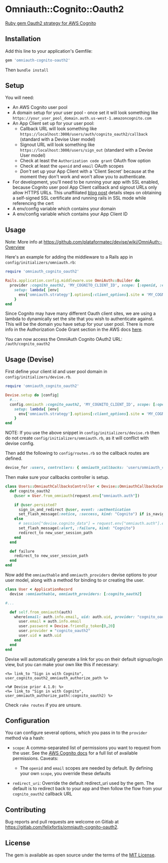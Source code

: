 # Omniauth::Cognito::Oauth2

[Ruby gem Oauth2 strategy for AWS Cognito](https://rubygems.org/gems/omniauth-cognito-oauth2)

## Installation

Add this line to your application's Gemfile:

```ruby
gem 'omniauth-cognito-oauth2'
```

Then `bundle install`

## Setup

You will need:

 - An AWS Cognito user pool
 - A domain setup for your user pool - once set it will look something like `https://your_user_pool_domain.auth.us-west-1.amazoncognito.com`
 - An App Client set up for your user pool:
   - Callback URL will look something like `https://localhost:3000/users/auth/cognito_oauth2/callback` (standard with a Devise User model)
   - Signout URL will look something like `https://localhost:3000/users/sign_out` (standard with a Devise User model)
   - Check at least the `Authorization code grant` OAuth flow option
   - Check at least the `openid` and `email` OAuth scopes
   - *Don't* set up your App Client with a 'Client Secret' because at the moment they don't work and won't allow you to authenticate.
 - For development, you'll need to be running your app with SSL enabled, because Cognito user pool App Client callback and signout URLs only allow HTTPS URLs. This unaffiliated [blog post](https://madeintandem.com/blog/rails-local-development-https-using-self-signed-ssl-certificate/) details steps on obtaining a self-signed SSL certificate and running rails in SSL mode while referencing the cert
 - A env/config variable which contains your domain
 - A env/config variable which contains your App Client ID

## Usage

Note: More info at https://github.com/plataformatec/devise/wiki/OmniAuth:-Overview

Here's an example for adding the middleware to a Rails app in `config/initializers/omniauth.rb`:

```ruby
require 'omniauth_cognito_oauth2'

Rails.application.config.middleware.use OmniAuth::Builder do
  provider :cognito_oauth2, 'MY_COGNITO_CLIENT_ID', scope: [:openid, :email],
    setup: lambda{ |env|
      env['omniauth.strategy'].options[:client_options].site = 'MY_COGNITO_USER_POOL_DOMAIN'
    }
end
```

Since Cognito may have many different Oauth client sites, we are using a lambda to dynamically set the site that you wish to authenticate against. This will be the domain you have setup for your user pool. There is more info in the Authorization Code Grant section in the AWS docs [here](https://aws.amazon.com/blogs/mobile/understanding-amazon-cognito-user-pool-oauth-2-0-grants/).

You can now access the OmniAuth Cognito OAuth2 URL: `/auth/cognito_oauth2`

## Usage (Devise)

First define your client id and user pool domain in `config/initializers/devise.rb`.

```ruby
require 'omniauth_cognito_oauth2'

Devise.setup do |config|
  #...
  config.omniauth :cognito_oauth2, 'MY_COGNITO_CLIENT_ID', scope: [:openid, :email],
    setup: lambda{ |env|
      env['omniauth.strategy'].options[:client_options].site = 'MY_COGNITO_USER_POOL_DOMAIN'
    }
end
```

NOTE: If you use the above snippet in `config/initializers/devise.rb` then do not create `config/initializers/omniauth.rb`, as it will conflict with devise config.

Then add the following to `config/routes.rb` so the callback routes are defined.

```ruby
devise_for :users, controllers: { omniauth_callbacks: 'users/omniauth_callbacks' }
```

Then make sure your callbacks controller is setup.

```ruby
class Users::OmniauthCallbacksController < Devise::OmniauthCallbacksController
  def cognito_oauth2
    @user = User.from_omniauth(request.env["omniauth.auth"])

    if @user.persisted?
      sign_in_and_redirect @user, event: :authentication
      set_flash_message(:notice, :success, kind: "Cognito") if is_navigational_format?
    else
      # session["devise.cognito_data"] = request.env["omniauth.auth"].except("extra", "provider") # causes cookie overflow - consider creating a session table in your DB to store large session info https://stackoverflow.com/questions/9473808/cookie-overflow-in-rails-application
      set_flash_message(:alert, :failure, kind: "Cognito")
      redirect_to new_user_session_path
    end
  end

  def failure
    redirect_to new_user_session_path
  end
end
```

Now add the `omniauthable` and `omniauth_providers` devise options to your user model, along with a method for binding to or creating the user.

```ruby
class User < ApplicationRecord
  devise :omniauthable, omniauth_providers: [:cognito_oauth2]

#...

  def self.from_omniauth(auth)
    where(email: auth.info.email, uid: auth.uid, provider: "cognito_oauth2").first_or_create! do |user|
      user.email = auth.info.email
      user.password = Devise.friendly_token[0,20]
      user.provider = "cognito_oauth2"
      user.uid = auth.uid
    end
  end
end
```

Devise will automatically generate a link for you on their default signup/login view, but you can make your own like this if necessary:

```erb
<%= link_to "Sign in with Cognito", user_cognito_oauth2_omniauth_authorize_path %>

<%# Devise prior 4.1.0: %>
<%= link_to "Sign in with Cognito", user_omniauth_authorize_path(:cognito_oauth2) %>
```

Check `rake routes` if you are unsure.

## Configuration

You can configure several options, which you pass in to the `provider` method via a hash:

* `scope`: A comma-separated list of permissions you want to request from the user. See the [AWS Cognito docs](https://aws.amazon.com/blogs/mobile/understanding-amazon-cognito-user-pool-oauth-2-0-grants/) for a full list of available permissions. Caveats:
  * The `openid` and `email` scopes are needed by default. By defining your own `scope`, you override these defaults

* `redirect_uri`: Override the default redirect_uri used by the gem. The default is to redirect back to your app and then follow the flow from your `cognito_oauth2` callback URL

## Contributing

Bug reports and pull requests are welcome on Gitlab at https://gitlab.com/felixfortis/omniauth-cognito-oauth2.


## License

The gem is available as open source under the terms of the [MIT License](https://opensource.org/licenses/MIT).
